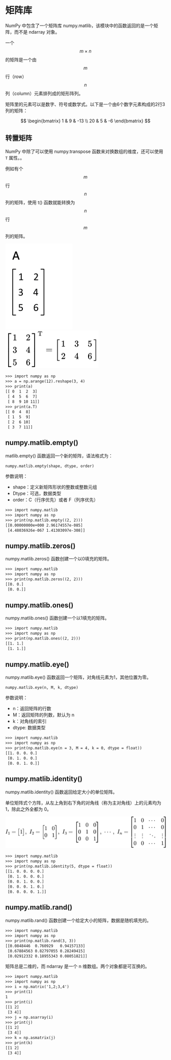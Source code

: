 # 矩阵库

NumPy 中包含了一个矩阵库 numpy.matlib，该模块中的函数返回的是一个矩阵，而不是 ndarray 对象。

一个 $$m \times n $$ 的矩阵是一个由$$m$$行（row）$$n$$列（column）元素排列成的矩形阵列。

矩阵里的元素可以是数字、符号或数学式。以下是一个由6个数字元素构成的2行3列的矩阵：

$$
\begin{bmatrix}
1  & 9 & -13 \\
20  & 5 & -6
\end{bmatrix}
$$

## 转置矩阵

NumPy 中除了可以使用 numpy.transpose 函数来对换数组的维度，还可以使用 `T` 属性。。

例如有个$$m$$行$$n$$列的矩阵，使用 t() 函数就能转换为$$n$$行$$m$$列的矩阵。

![Matrix Tranpose](/images/chapter_1/1.1.21.Matrix_transpose.gif)
![Matrix Tranpose](/images/chapter_1/1.1.21.Matrix_transpose.svg)

```
>>> import numpy as np
>>> a = np.arange(12).reshape(3, 4)
>>> print(a)
[[ 0  1  2  3]
 [ 4  5  6  7]
 [ 8  9 10 11]]
>>> print(a.T)
[[ 0  4  8]
 [ 1  5  9]
 [ 2  6 10]
 [ 3  7 11]]
```

## numpy.matlib.empty()

matlib.empty() 函数返回一个新的矩阵，语法格式为：

```
numpy.matlib.empty(shape, dtype, order)
```

参数说明：

* shape：定义新矩阵形状的整数或整数元组
* Dtype：可选，数据类型
* order：C（行序优先）或者 F（列序优先）

```
>>> import numpy.matlib
>>> import numpy as np
>>> print(np.matlib.empty((2, 2)))
[[0.00000000e+000 2.96174557e-085]
 [4.48036926e-067 1.41303097e-308]]
```

## numpy.matlib.zeros()

numpy.matlib.zeros() 函数创建一个以0填充的矩阵。

```
>>> import numpy.matlib
>>> import numpy as np
>>> print(np.matlib.zeros((2, 2)))
[[0. 0.]
 [0. 0.]]
```

## numpy.matlib.ones()

numpy.matlib.ones() 函数创建一个以1填充的矩阵。

```
>>> import numpy.matlib
>>> import numpy as np
>>> print(np.matlib.ones((2, 2)))
[[1. 1.]
 [1. 1.]]
```

## numpy.matlib.eye()

numpy.matlib.eye() 函数返回一个矩阵，对角线元素为1，其他位置为零。

```
numpy.matlib.eye(n, M, k, dtype)
```

参数说明：

* n：返回矩阵的行数
* M：返回矩阵的列数，默认为 n
* k：对角线的索引
* dtype: 数据类型

```
>>> import numpy.matlib
>>> import numpy as np
>>> print(np.matlib.eye(n = 3, M = 4, k = 0, dtype = float))
[[1. 0. 0. 0.]
 [0. 1. 0. 0.]
 [0. 0. 1. 0.]]
```

## numpy.matlib.identity()

numpy.matlib.identity() 函数返回给定大小的单位矩阵。

单位矩阵式个方阵，从左上角到右下角的对角线（称为主对角线）上的元素均为1，除此之外全都为 0。

![Matrix Identity](/images/chapter_1/1.1.21.Matrix_identity.png)

```
>>> import numpy.matlib
>>> import numpy as np
>>> print(np.matlib.identity(5, dtype = float))
[[1. 0. 0. 0. 0.]
 [0. 1. 0. 0. 0.]
 [0. 0. 1. 0. 0.]
 [0. 0. 0. 1. 0.]
 [0. 0. 0. 0. 1.]]
```

## numpy.matlib.rand()

numpy.matlib.rand() 函数创建一个给定大小的矩阵，数据是随机填充的。

```
>>> import numpy.matlib
>>> import numpy as np
>>> print(np.matlib.rand(3, 3))
[[0.0848446  0.760929   0.94157133]
 [0.67884563 0.82797055 0.28249415]
 [0.02912332 0.18955343 0.08051821]]
```

矩阵总是二维的，而 ndarray 是一个 n 维数组。两个对象都是可互换的。

```
>>> import numpy.matlib
>>> import numpy as np
>>> i = np.matrix('1,2;3,4')
>>> print(1)
1
>>> print(i)
[[1 2]
 [3 4]]
>>> j = np.asarray(i)
>>> print(j)
[[1 2]
 [3 4]]
>>> k = np.asmatrix(j)
>>> print(k)
[[1 2]
 [3 4]]
```